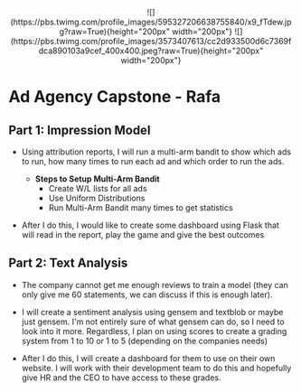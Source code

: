 <center>
![](https://pbs.twimg.com/profile_images/595327206638755840/x9_fTdew.jpg?raw=True){height="200px" width="200px"}  ![](https://pbs.twimg.com/profile_images/3573407613/cc2d933500d6c7369fdca890103a9cef_400x400.jpeg?raw=True){height="200px" width="200px"}
</center>

# Ad Agency Capstone - Rafa
**Part 1: Impression Model**
------------------------------
* Using attribution reports, I will run a multi-arm bandit to show which ads to run, how many times to run each ad and which order to run the ads.
	* **Steps to Setup Multi-Arm Bandit**
		* Create W/L lists for all ads
		* Use Uniform Distributions
		* Run Multi-Arm Bandit many times to get statistics

* After I do this, I would like to create some dashboard using Flask that will read in the report, play the game and give the best outcomes


**Part 2: Text Analysis**
------------------------------
* The company cannot get me enough reviews to train a model (they can only give me 60 statements, we can discuss if this is enough later).

* I will create a sentiment analysis using gensem and textblob or maybe just gensem.  I'm not entirely sure of what gensem can do, so I need to look into it more.  Regardless, I plan on using scores to create a grading system from 1 to 10 or 1 to 5 (depending on the companies needs)

* After I do this, I will create a dashboard for them to use on their own website.  I will work with their development team to do this and hopefully give HR and the CEO to have access to these grades. 

